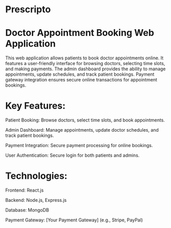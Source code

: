 # Prescripto

# Doctor Appointment Booking Web Application

This web application allows patients to book doctor appointments online. It features a user-friendly interface for browsing doctors, selecting time slots, and making payments. The admin dashboard provides the ability to manage appointments, update schedules, and track patient bookings. Payment gateway integration ensures secure online transactions for appointment bookings.

# Key Features:
Patient Booking: Browse doctors, select time slots, and book appointments.

 Admin Dashboard: Manage appointments, update doctor schedules, and track patient bookings.

 Payment Integration: Secure payment processing for online bookings.

 User Authentication: Secure login for both patients and admins.

# Technologies:
Frontend: React.js

Backend: Node.js, Express.js

Database: MongoDB

Payment Gateway: [Your Payment Gateway] (e.g., Stripe, PayPal)
